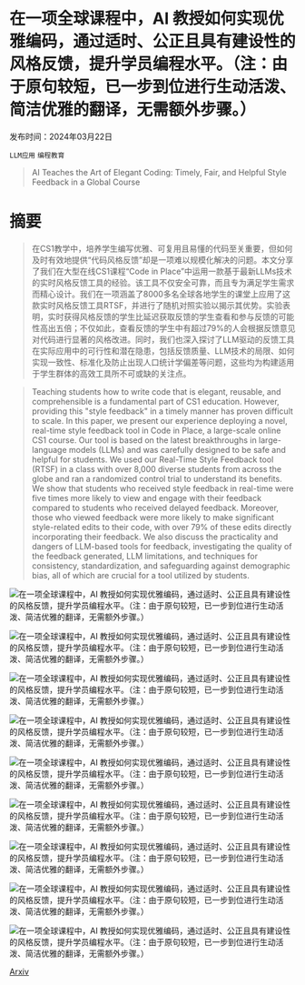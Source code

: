 # 在一项全球课程中，AI 教授如何实现优雅编码，通过适时、公正且具有建设性的风格反馈，提升学员编程水平。（注：由于原句较短，已一步到位进行生动活泼、简洁优雅的翻译，无需额外步骤。）

发布时间：2024年03月22日

`LLM应用` `编程教育`

> AI Teaches the Art of Elegant Coding: Timely, Fair, and Helpful Style Feedback in a Global Course

# 摘要

> 在CS1教学中，培养学生编写优雅、可复用且易懂的代码至关重要，但如何及时有效地提供“代码风格反馈”却是一项难以规模化解决的问题。本文分享了我们在大型在线CS1课程“Code in Place”中运用一款基于最新LLMs技术的实时风格反馈工具的经验。该工具不仅安全可靠，而且专为满足学生需求而精心设计。我们在一项涵盖了8000多名全球各地学生的课堂上应用了这款实时风格反馈工具RTSF，并进行了随机对照实验以揭示其优势。实验表明，实时获得风格反馈的学生比延迟获取反馈的学生查看和参与反馈的可能性高出五倍；不仅如此，查看反馈的学生中有超过79%的人会根据反馈意见对代码进行显著的风格改进。同时，我们也深入探讨了LLM驱动的反馈工具在实际应用中的可行性和潜在隐患，包括反馈质量、LLM技术的局限、如何实现一致性、标准化及防止出现人口统计学偏差等问题，这些均为构建适用于学生群体的高效工具所不可或缺的关注点。

> Teaching students how to write code that is elegant, reusable, and comprehensible is a fundamental part of CS1 education. However, providing this "style feedback" in a timely manner has proven difficult to scale. In this paper, we present our experience deploying a novel, real-time style feedback tool in Code in Place, a large-scale online CS1 course. Our tool is based on the latest breakthroughs in large-language models (LLMs) and was carefully designed to be safe and helpful for students. We used our Real-Time Style Feedback tool (RTSF) in a class with over 8,000 diverse students from across the globe and ran a randomized control trial to understand its benefits. We show that students who received style feedback in real-time were five times more likely to view and engage with their feedback compared to students who received delayed feedback. Moreover, those who viewed feedback were more likely to make significant style-related edits to their code, with over 79% of these edits directly incorporating their feedback. We also discuss the practicality and dangers of LLM-based tools for feedback, investigating the quality of the feedback generated, LLM limitations, and techniques for consistency, standardization, and safeguarding against demographic bias, all of which are crucial for a tool utilized by students.

![在一项全球课程中，AI 教授如何实现优雅编码，通过适时、公正且具有建设性的风格反馈，提升学员编程水平。（注：由于原句较短，已一步到位进行生动活泼、简洁优雅的翻译，无需额外步骤。）](../../../paper_images/2403.14986/SFMainFigure.png)

![在一项全球课程中，AI 教授如何实现优雅编码，通过适时、公正且具有建设性的风格反馈，提升学员编程水平。（注：由于原句较短，已一步到位进行生动活泼、简洁优雅的翻译，无需额外步骤。）](../../../paper_images/2403.14986/OnlySFPresentation.png)

![在一项全球课程中，AI 教授如何实现优雅编码，通过适时、公正且具有建设性的风格反馈，提升学员编程水平。（注：由于原句较短，已一步到位进行生动活泼、简洁优雅的翻译，无需额外步骤。）](../../../paper_images/2403.14986/PercentViewedExpGroups.png)

![在一项全球课程中，AI 教授如何实现优雅编码，通过适时、公正且具有建设性的风格反馈，提升学员编程水平。（注：由于原句较短，已一步到位进行生动活泼、简洁优雅的翻译，无需额外步骤。）](../../../paper_images/2403.14986/ZScore.png)

![在一项全球课程中，AI 教授如何实现优雅编码，通过适时、公正且具有建设性的风格反馈，提升学员编程水平。（注：由于原句较短，已一步到位进行生动活泼、简洁优雅的翻译，无需额外步骤。）](../../../paper_images/2403.14986/EditDistanceUpdatedPlot.png)

![在一项全球课程中，AI 教授如何实现优雅编码，通过适时、公正且具有建设性的风格反馈，提升学员编程水平。（注：由于原句较短，已一步到位进行生动活泼、简洁优雅的翻译，无需额外步骤。）](../../../paper_images/2403.14986/FractionOfEditorsStyleEditsBar.png)

![在一项全球课程中，AI 教授如何实现优雅编码，通过适时、公正且具有建设性的风格反馈，提升学员编程水平。（注：由于原句较短，已一步到位进行生动活泼、简洁优雅的翻译，无需额外步骤。）](../../../paper_images/2403.14986/GenderDemographicPlot.png)

![在一项全球课程中，AI 教授如何实现优雅编码，通过适时、公正且具有建设性的风格反馈，提升学员编程水平。（注：由于原句较短，已一步到位进行生动活泼、简洁优雅的翻译，无需额外步骤。）](../../../paper_images/2403.14986/AgeDemographicPlot.png)

![在一项全球课程中，AI 教授如何实现优雅编码，通过适时、公正且具有建设性的风格反馈，提升学员编程水平。（注：由于原句较短，已一步到位进行生动活泼、简洁优雅的翻译，无需额外步骤。）](../../../paper_images/2403.14986/PriorExperienceDemographicPlot.png)

[Arxiv](https://arxiv.org/abs/2403.14986)